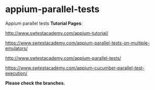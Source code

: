# appium-parallel-tests
Appium parallel tests
**Tutorial Pages**: 

http://www.swtestacademy.com/appium-tutorial/

https://www.swtestacademy.com/appium-parallel-tests-on-multiple-emulators/

http://www.swtestacademy.com/appium-parallel-tests/

https://www.swtestacademy.com/appium-cucumber-parallel-test-execution/

**Please check the branches.**
